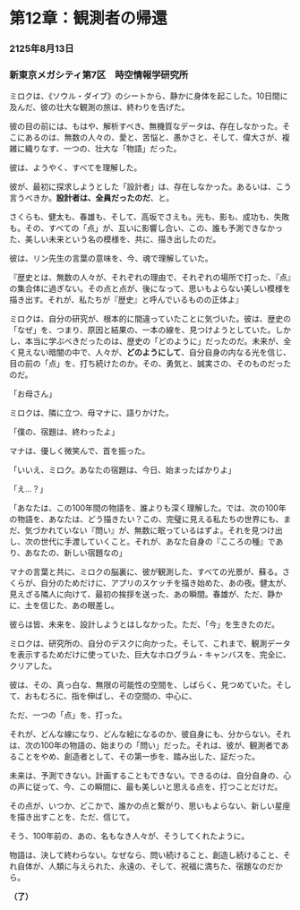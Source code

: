 # 第12章：観測者の帰還

### 2125年8月13日
### 新東京メガシティ第7区　時空情報学研究所

ミロクは、《ソウル・ダイブ》のシートから、静かに身体を起こした。10日間に及んだ、彼の壮大な観測の旅は、終わりを告げた。

彼の目の前には、もはや、解析すべき、無機質なデータは、存在しなかった。そこにあるのは、無数の人々の、愛と、苦悩と、愚かさと、そして、偉大さが、複雑に織りなす、一つの、壮大な「物語」だった。

彼は、ようやく、すべてを理解した。

彼が、最初に探求しようとした「設計者」は、存在しなかった。あるいは、こう言うべきか。**設計者は、全員だったのだ**、と。

さくらも、健太も、春雄も、そして、高坂でさえも。光も、影も、成功も、失敗も。その、すべての「点」が、互いに影響し合い、この、誰も予測できなかった、美しい未来という名の模様を、共に、描き出したのだ。

彼は、リン先生の言葉の意味を、今、魂で理解していた。

『歴史とは、無数の人々が、それぞれの理由で、それぞれの場所で打った、『点』の集合体に過ぎない。その点と点が、後になって、思いもよらない美しい模様を描き出す。それが、私たちが『歴史』と呼んでいるものの正体よ』

ミロクは、自分の研究が、根本的に間違っていたことに気づいた。彼は、歴史の「なぜ」を、つまり、原因と結果の、一本の線を、見つけようとしていた。しかし、本当に学ぶべきだったのは、歴史の「どのように」だったのだ。未来が、全く見えない暗闇の中で、人々が、**どのようにして**、自分自身の内なる光を信じ、目の前の「点」を、打ち続けたのか。その、勇気と、誠実さの、そのものだったのだ。

「お母さん」

ミロクは、隣に立つ、母マナに、語りかけた。

「僕の、宿題は、終わったよ」

マナは、優しく微笑んで、首を振った。

「いいえ、ミロク。あなたの宿題は、今日、始まったばかりよ」

「え…？」

「あなたは、この100年間の物語を、誰よりも深く理解した。では、次の100年の物語を、あなたは、どう描きたい？この、完璧に見える私たちの世界にも、まだ、気づかれていない『問い』が、無数に眠っているはずよ。それを見つけ出し、次の世代に手渡していくこと。それが、あなた自身の『こころの種』であり、あなたの、新しい宿題なの」

マナの言葉と共に、ミロクの脳裏に、彼が観測した、すべての光景が、蘇る。さくらが、自分のためだけに、アプリのスケッチを描き始めた、あの夜。健太が、見えざる隣人に向けて、最初の挨拶を送った、あの瞬間。春雄が、ただ、静かに、土を信じた、あの眼差し。

彼らは皆、未来を、設計しようとはしなかった。ただ、「今」を生きたのだ。

ミロクは、研究所の、自分のデスクに向かった。そして、これまで、観測データを表示するためだけに使っていた、巨大なホログラム・キャンバスを、完全に、クリアした。

彼は、その、真っ白な、無限の可能性の空間を、しばらく、見つめていた。そして、おもむろに、指を伸ばし、その空間の、中心に、

ただ、一つの「点」を、打った。

それが、どんな線になり、どんな絵になるのか、彼自身にも、分からない。それは、次の100年の物語の、始まりの「問い」だった。それは、彼が、観測者であることをやめ、創造者として、その第一歩を、踏み出した、証だった。

未来は、予測できない。計画することもできない。できるのは、自分自身の、心の声に従って、今、この瞬間に、最も美しいと思える点を、打つことだけだ。

その点が、いつか、どこかで、誰かの点と繋がり、思いもよらない、新しい星座を描き出すことを、ただ、信じて。

そう、100年前の、あの、名もなき人々が、そうしてくれたように。

物語は、決して終わらない。なぜなら、問い続けること、創造し続けること、それ自体が、人類に与えられた、永遠の、そして、祝福に満ちた、宿題なのだから。

**（了）**
